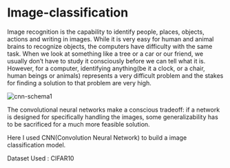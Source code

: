 # Image-classification

Image recognition is the capability to identify people, places, objects, actions and writing in images.
While it is very easy for human and animal brains to recognize objects, the computers have difficulty with the same task. When we look at something like a tree or a car or our friend, we usually don’t have to study it consciously before we can tell what it is. However, for a computer, identifying anything(be it a clock, or a chair, human beings or animals) represents a very difficult problem and the stakes for finding a solution to that problem are very high.

![cnn-schema1](https://user-images.githubusercontent.com/44171241/50384220-fc342a80-06e7-11e9-9127-d9e21508b543.jpg)

The convolutional neural networks make a conscious tradeoff: if a network is designed for specifically handling the images, some generalizability has to be sacrificed for a much more feasible solution.
 
Here I used CNN(Convolution Neural Network) to build a image classification model.

Dataset Used : CIFAR10
